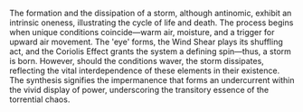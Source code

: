 
The formation and the dissipation of a storm, although antinomic, exhibit an intrinsic oneness, illustrating the cycle of life and death. The process begins when unique conditions coincide—warm air, moisture, and a trigger for upward air movement. The 'eye' forms, the Wind Shear plays its shuffling act, and the Coriolis Effect grants the system a defining spin—thus, a storm is born. However, should the conditions waver, the storm dissipates, reflecting the vital interdependence of these elements in their existence. The synthesis signifies the impermanence that forms an undercurrent within the vivid display of power, underscoring the transitory essence of the torrential chaos.

